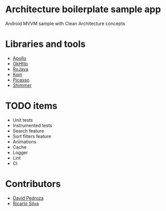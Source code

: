 # Architecture boilerplate sample app
Android MVVM sample with Clean Architecture concepts

# Libraries and tools
- [Apollo](https://github.com/apollographql/apollo-android)
- [OkHttp](https://square.github.io/okhttp/)
- [RxJava](https://github.com/ReactiveX/RxJava)
- [Koin](https://github.com/InsertKoinIO/koin)
- [Picasso](https://github.com/square/picasso)
- [Shimmer](https://github.com/facebook/shimmer-android)

# TODO items
- Unit tests
- Instrumented tests
- Search feature
- Sort filters feature
- Animations
- Cache
- Logger
- Lint
- CI

# Contributors
- [David Pedroza](https://github.com/dpedroza)
- [Ricarlo Silva](https://github.com/ricarlo-silva)
